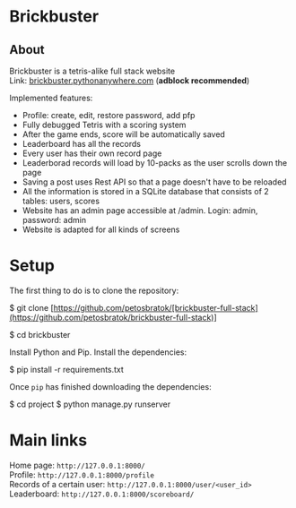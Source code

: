 
# Brickbuster

## About
Brickbuster is a tetris-alike full stack website <br>
Link: [brickbuster.pythonanywhere.com](http://brickbuster.pythonanywhere.com) (**adblock recommended**)

Implemented features:
- Profile: create, edit, restore password, add pfp
- Fully debugged Tetris with a scoring system
- After the game ends, score will be automatically saved
- Leaderboard has all the records
- Every user has their own record page
- Leaderborad records will load by 10-packs as the user scrolls down the page
- Saving a post uses Rest API so that a page doesn't have to be reloaded
- All the information is stored in a SQLite database that consists of 2 tables: users, scores
- Website has an admin page accessible at /admin. Login: admin, password: admin
- Website is adapted for all kinds of screens

# Setup

The first thing to do is to clone the repository:

$ git clone [https://github.com/petosbratok/[brickbuster-full-stack](https://github.com/petosbratok/brickbuster-full-stack)]

$ cd brickbuster

Install Python and Pip.
Install the dependencies:

$ pip install -r requirements.txt

Once  `pip`  has finished downloading the dependencies:

$ cd project
$ python manage.py runserver

# Main links 
Home page:  `http://127.0.0.1:8000/`<br>
Profile: `http://127.0.0.1:8000/profile`<br>
Records of a certain user: `http://127.0.0.1:8000/user/<user_id>`<br>
Leaderboard: `http://127.0.0.1:8000/scoreboard/`

